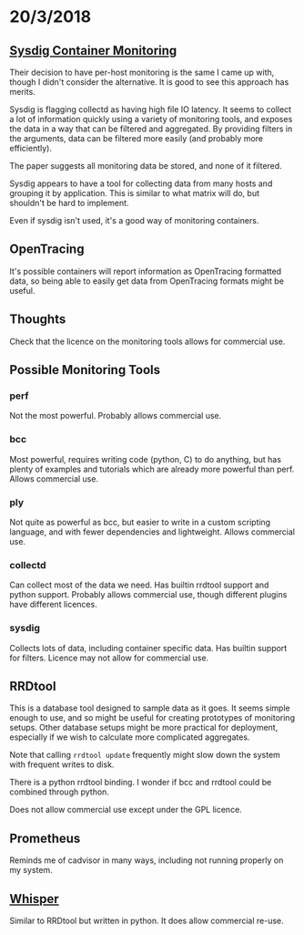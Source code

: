 # 20/3/2018

## [Sysdig Container Monitoring](https://go.sysdig.com/container-intelligence-platform-whitepaper)

Their decision to have per-host monitoring is the same I came up with, though I didn't consider the alternative. It is good to see this approach has merits.

Sysdig is flagging collectd as having high file IO latency. It seems to collect a lot of information quickly using a variety of monitoring tools, and exposes the data in a way that can be filtered and aggregated. By providing filters in the arguments, data can be filtered more easily (and probably more efficiently).

The paper suggests all monitoring data be stored, and none of it filtered.

Sysdig appears to have a tool for collecting data from many hosts and grouping it by application. This is similar to what matrix will do, but shouldn't be hard to implement.

Even if sysdig isn't used, it's a good way of monitoring containers.

## OpenTracing

It's possible containers will report information as OpenTracing formatted data, so being able to easily get data from OpenTracing formats might be useful.

## Thoughts

Check that the licence on the monitoring tools allows for commercial use.

## Possible Monitoring Tools

### perf

Not the most powerful. Probably allows commercial use.

### bcc

Most powerful, requires writing code (python, C) to do anything, but has plenty of examples and tutorials which are already more powerful than perf. Allows commercial use.

### ply

Not quite as powerful as bcc, but easier to write in a custom scripting language, and with fewer dependencies and lightweight. Allows commercial use.

### collectd

Can collect most of the data we need. Has builtin rrdtool support and python support. Probably allows commercial use, though different plugins have different licences.

### sysdig

Collects lots of data, including container specific data. Has builtin support for filters. Licence may not allow for commercial use.

## RRDtool

This is a database tool designed to sample data as it goes. It seems simple enough to use, and so might be useful for creating prototypes of monitoring setups. Other database setups might be more practical for deployment, especially if we wish to calculate more complicated aggregates.

Note that calling `rrdtool update` frequently might slow down the system with frequent writes to disk.

There is a python rrdtool binding. I wonder if bcc and rrdtool could be combined through python.

Does not allow commercial use except under the GPL licence.

## Prometheus

Reminds me of cadvisor in many ways, including not running properly on my system.

## [Whisper](https://github.com/graphite-project/whisper)

Similar to RRDtool but written in python. It does allow commercial re-use.
